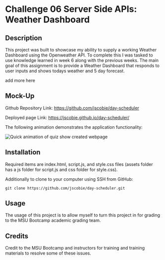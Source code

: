 # Challenge 06 Server Side APIs: Weather Dashboard

## Description

This project was built to showcase my ability to supply a working Weather Dashboard using the Openweather API. To complete this I was tasked to use knowledge learned in week 6 along with the previous weeks. The main goal of this assignment is to provide a Weather Dashboard that responds to user inputs and shows todays weather and 5 day forecast.

add more here

## Mock-Up

Github Repository Link: https://github.com/jscobie/day-scheduler

Deployed page Link: https://jscobie.github.io/day-scheduler/

The following animation demonstrates the application functionality:

![Quick animation of quiz show created webpage](./assets/media/day-scheduler.gif)

## Installation

Required items are index.html, script.js, and style.css files (assets folder has a js folder for script.js and css folder for style.css).

Additionally to clone to your computer using SSH from GitHub:
```
git clone https://github.com/jscobie/day-scheduler.git
```

## Usage

The usage of this project is to allow myself to turn this project in for grading to the MSU Bootcamp academic grading team.

## Credits

Credit to the MSU Bootcamp and instructors for training and training materials to resolve some of these issues. 